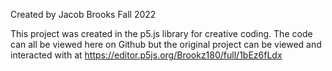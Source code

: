 Created by Jacob Brooks
Fall 2022

This project was created in the p5.js library for creative coding. The code can all be viewed here on Github but the original project can be viewed and interacted with at https://editor.p5js.org/Brookz180/full/1bEz6fLdx
